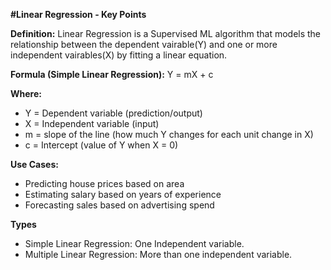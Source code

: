 **#Linear Regression - Key Points**

**Definition:**
Linear Regression is a Supervised ML algorithm that models the relationship between the dependent vairable(Y) and one or more independent vairables(X) by fitting a linear equation.

**Formula (Simple Linear Regression):**
Y = mX + c

**Where:**
- Y = Dependent variable (prediction/output)
- X = Independent variable (input)
- m = slope of the line (how much Y changes for each unit change in X)
- c = Intercept (value of Y when X = 0)

**Use Cases:**
- Predicting house prices based on area
- Estimating salary based on years of experience
- Forecasting sales based on advertising spend

**Types**
- Simple Linear Regression: One Independent variable.
- Multiple Linear Regression: More than one independent variable.
